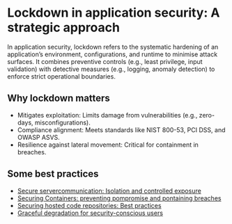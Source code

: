 # Lockdown in application security: A strategic approach

In application security, lockdown refers to the systematic hardening of an application’s environment, configurations, 
and runtime to minimise attack surfaces. It combines preventive controls (e.g., least privilege, input validation) 
with detective measures (e.g., logging, anomaly detection) to enforce strict operational boundaries.

## Why lockdown matters

* Mitigates exploitation: Limits damage from vulnerabilities (e.g., zero-days, misconfigurations).
* Compliance alignment: Meets standards like NIST 800-53, PCI DSS, and OWASP ASVS.
* Resilience against lateral movement: Critical for containment in breaches.

## Some best practices

* [Secure servercommunication: Isolation and controlled exposure](communications.md)
* [Securing Containers: preventing pompromise and pontaining breaches](containers.md)
* [Securing hosted code repositories: Best practices](repository-hosts.md)
* [Graceful degradation for security-conscious users](end-users.md)

